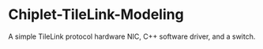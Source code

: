 # Chiplet-TileLink-Modeling

A simple TileLink protocol hardware NIC, C++ software driver, and a switch.

